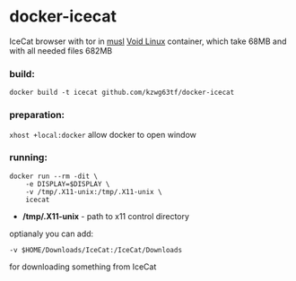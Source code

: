 # docker-icecat
IceCat browser with tor in [musl](https://www.musl-libc.org/faq.html) [Void Linux](https://voidlinux.org) container, which take 68MB and with all needed files 682MB

### build:
`docker build -t icecat github.com/kzwg63tf/docker-icecat`

### preparation:
`xhost +local:docker` allow docker to open window

### running:
```
docker run --rm -dit \
    -e DISPLAY=$DISPLAY \
    -v /tmp/.X11-unix:/tmp/.X11-unix \
    icecat
```
 * __/tmp/.X11-unix__ - path to x11 control directory
 
optianaly you can add:

`-v $HOME/Downloads/IceCat:/IceCat/Downloads`

for downloading something from IceCat
